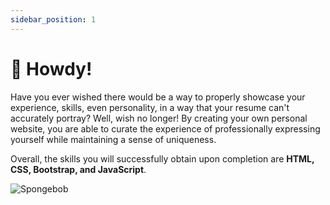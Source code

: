 ```yaml
---
sidebar_position: 1
---
```


# 🤠 Howdy!

Have you ever wished there would be a way to properly showcase your experience, skills, even personality, in a way that your resume can't accurately portray? Well, wish no longer! By creating your own personal website, you are able to curate the experience of professionally expressing yourself while maintaining a sense of uniqueness.

Overall, the skills you will successfully obtain upon completion are **HTML, CSS, Bootstrap, and JavaScript**.

![Spongebob](https://i1.wp.com/www.coachingforgeeks.com/wp-content/uploads/2019/09/FixedByCat.gif?resize=640%2C320&ssl=1)